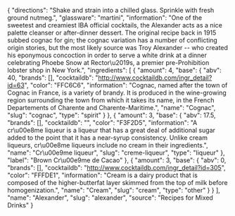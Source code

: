 {
    "directions": "Shake and strain into a chilled glass. Sprinkle with fresh ground nutmeg.",
    "glassware": "martini",
    "information": "One of the sweetest and creamiest IBA official cocktails, the Alexander acts as a nice palette cleanser or after-dinner dessert.  The original recipe back in 1915 subbed cognac for gin; the cognac variation has a number of conflicting origin stories, but the most likely source was Troy Alexander -- who created his eponymous concoction in order to serve a white drink at a dinner celebrating Phoebe Snow at Rector\u2019s, a premier pre-Prohibition lobster shop in New York.",
    "ingredients": [
        {
            "amount": 4,
            "base": {
                "abv": 40,
                "brands": [],
                "cocktaildb": "http://www.cocktaildb.com/ingr_detail?id=63",
                "color": "FFC6C6",
                "information": "Cognac, named after the town of Cognac in France, is a variety of  brandy. It is produced in the wine-growing region surrounding the town from which it takes its name, in the French Departements of Charente and Charente-Maritime.",
                "name": "Cognac",
                "slug": "cognac",
                "type": "spirit"
            }
        },
        {
            "amount": 3,
            "base": {
                "abv": 17.5,
                "brands": [],
                "cocktaildb": "",
                "color": "F3F2D5",
                "information": "A cr\u00e8me liqueur is a liqueur that has a great deal of additional sugar added to the point that it has a near-syrup consistency. Unlike cream liqueurs, cr\u00e8me liqueurs include no cream in their ingredients.",
                "name": "Cr\u00e9me liqueur",
                "slug": "creme-liqueur",
                "type": "liqueur"
            },
            "label": "Brown Cr\u00e9me de Cacao"
        },
        {
            "amount": 3,
            "base": {
                "abv": 0,
                "brands": [],
                "cocktaildb": "http://www.cocktaildb.com/ingr_detail?id=305",
                "color": "FFFDE1",
                "information": "Cream is a dairy product that is composed of the higher-butterfat layer skimmed from the top of milk before homogenization.",
                "name": "Cream",
                "slug": "cream",
                "type": "other"
            }
        }
    ],
    "name": "Alexander",
    "slug": "alexander",
    "source": "Recipes for Mixed Drinks"
}